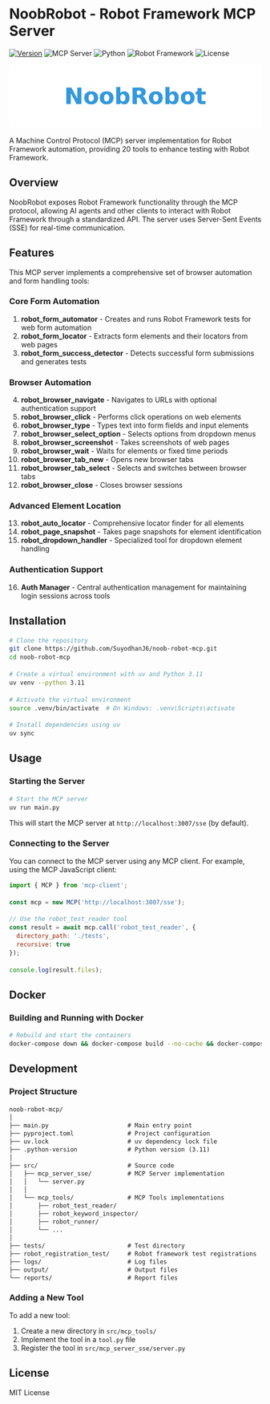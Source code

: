 # NoobRobot - Robot Framework MCP Server

[![Version](https://img.shields.io/badge/Version-v0.2.1-brightgreen)](https://github.com/SuyodhanJ6/noob-robot-mcp/releases/tag/v0.2.1)
![MCP Server](https://img.shields.io/badge/MCP-Server-blue)
![Python](https://img.shields.io/badge/Python-3.11-yellow)
![Robot Framework](https://img.shields.io/badge/Robot%20Framework-6.1-red)
![License](https://img.shields.io/badge/License-MIT-green)

<p align="center">
  <img src="assets/robot-mcp-demo.gif" alt="NoobRobot MCP Server" width="600">
</p>

A Machine Control Protocol (MCP) server implementation for Robot Framework automation, providing 20 tools to enhance testing with Robot Framework.

## Overview

NoobRobot exposes Robot Framework functionality through the MCP protocol, allowing AI agents and other clients to interact with Robot Framework through a standardized API. The server uses Server-Sent Events (SSE) for real-time communication.

## Features

This MCP server implements a comprehensive set of browser automation and form handling tools:

### Core Form Automation
1. **robot_form_automator** - Creates and runs Robot Framework tests for web form automation
2. **robot_form_locator** - Extracts form elements and their locators from web pages
3. **robot_form_success_detector** - Detects successful form submissions and generates tests

### Browser Automation
4. **robot_browser_navigate** - Navigates to URLs with optional authentication support
5. **robot_browser_click** - Performs click operations on web elements
6. **robot_browser_type** - Types text into form fields and input elements
7. **robot_browser_select_option** - Selects options from dropdown menus
8. **robot_browser_screenshot** - Takes screenshots of web pages
9. **robot_browser_wait** - Waits for elements or fixed time periods
10. **robot_browser_tab_new** - Opens new browser tabs
11. **robot_browser_tab_select** - Selects and switches between browser tabs
12. **robot_browser_close** - Closes browser sessions

### Advanced Element Location
13. **robot_auto_locator** - Comprehensive locator finder for all elements
14. **robot_page_snapshot** - Takes page snapshots for element identification
15. **robot_dropdown_handler** - Specialized tool for dropdown element handling

### Authentication Support
16. **Auth Manager** - Central authentication management for maintaining login sessions across tools

## Installation

```bash
# Clone the repository
git clone https://github.com/SuyodhanJ6/noob-robot-mcp.git
cd noob-robot-mcp

# Create a virtual environment with uv and Python 3.11
uv venv --python 3.11

# Activate the virtual environment
source .venv/bin/activate  # On Windows: .venv\Scripts\activate

# Install dependencies using uv
uv sync
```

## Usage

### Starting the Server

```bash
# Start the MCP server
uv run main.py
```

This will start the MCP server at `http://localhost:3007/sse` (by default).

### Connecting to the Server

You can connect to the MCP server using any MCP client. For example, using the MCP JavaScript client:

```javascript
import { MCP } from 'mcp-client';

const mcp = new MCP('http://localhost:3007/sse');

// Use the robot_test_reader tool
const result = await mcp.call('robot_test_reader', {
  directory_path: './tests',
  recursive: true
});

console.log(result.files);
```

## Docker

### Building and Running with Docker

```bash
# Rebuild and start the containers
docker-compose down && docker-compose build --no-cache && docker-compose up
```

## Development

### Project Structure

```
noob-robot-mcp/
│
├── main.py                      # Main entry point
├── pyproject.toml               # Project configuration
├── uv.lock                      # uv dependency lock file
├── .python-version              # Python version (3.11)
│
├── src/                         # Source code
│   ├── mcp_server_sse/          # MCP Server implementation
│   │   └── server.py
│   │
│   └── mcp_tools/               # MCP Tools implementations
│       ├── robot_test_reader/
│       ├── robot_keyword_inspector/
│       ├── robot_runner/
│       └── ...
│
├── tests/                       # Test directory
├── robot_registration_test/     # Robot framework test registrations
├── logs/                        # Log files
├── output/                      # Output files
└── reports/                     # Report files
```

### Adding a New Tool

To add a new tool:

1. Create a new directory in `src/mcp_tools/`
2. Implement the tool in a `tool.py` file
3. Register the tool in `src/mcp_server_sse/server.py`

## License

MIT License
